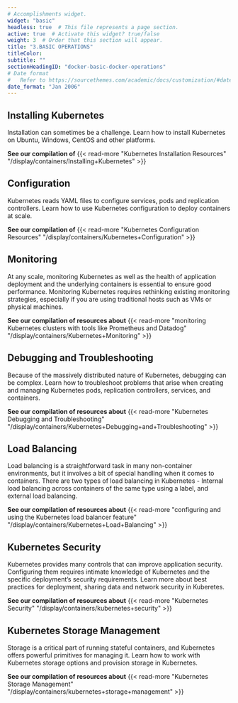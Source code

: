 ```yaml
---
# Accomplishments widget.
widget: "basic"  
headless: true  # This file represents a page section.
active: true  # Activate this widget? true/false
weight: 3  # Order that this section will appear.
title: "3.BASIC OPERATIONS"
titleColor: 
subtitle: ""
sectionHeadingID: "docker-basic-docker-operations"
# Date format
#   Refer to https://sourcethemes.com/academic/docs/customization/#date-format
date_format: "Jan 2006"
---
```


## Installing Kubernetes

Installation can sometimes be a challenge. Learn how to install Kubernetes on Ubuntu, Windows, CentOS and other platforms.

**See our compilation of** {{< read-more "Kubernetes Installation Resources" "/display/containers/Installing+Kubernetes"  >}}

## Configuration

Kubernetes reads YAML files to configure services, pods and replication controllers. Learn how to use Kubernetes configuration to deploy containers at scale.

**See our compilation of** {{< read-more "Kubernetes Configuration Resources" "/display/containers/Kubernetes+Configuration"  >}}

## Monitoring

At any scale, monitoring Kubernetes as well as the health of application deployment and the underlying containers is essential to ensure good performance. Monitoring Kubernetes requires rethinking existing monitoring strategies, especially if you are using traditional hosts such as VMs or physical machines.

**See our compilation of resources about** {{< read-more "monitoring Kubernetes clusters with tools like Prometheus and Datadog" "/display/containers/Kubernetes+Monitoring"  >}}

## Debugging and Troubleshooting

Because of the massively distributed nature of Kubernetes, debugging can be complex. Learn how to troubleshoot problems that arise when creating and managing Kubernetes pods, replication controllers, services, and containers. 

**See our compilation of resources about** {{< read-more "Kubernetes Debugging and Troubleshooting" "/display/containers/Kubernetes+Debugging+and+Troubleshooting"  >}}


## Load Balancing

Load balancing is a straightforward task in many non-container environments, but it involves a bit of special handling when it comes to containers. There are two types of load balancing in Kubernetes - Internal load balancing across containers of the same type using a label, and external load balancing.

**See our compilation of resources about** {{< read-more "configuring and using the Kubernetes load balancer feature" "/display/containers/Kubernetes+Load+Balancing"  >}}

## Kubernetes Security

Kubernetes provides many controls that can improve application security. Configuring them requires intimate knowledge of Kubernetes and the specific deployment’s security requirements. Learn more about best practices for deployment, sharing data and network security in Kuberetes.

**See our compilation of resources about** {{< read-more "Kubernetes Security" "/display/containers/kubernetes+security"  >}}

## Kubernetes Storage Management


Storage is a critical part of running stateful containers, and Kubernetes offers powerful primitives for managing it. Learn how to work with Kubernetes storage options and provision storage in Kubernetes.

**See our compilation of resources about** {{< read-more "Kubernetes Storage Management" "/display/containers/kubernetes+storage+management"  >}}



